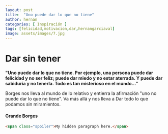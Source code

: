 ```yaml
---
layout: post
title:  "Uno puede dar lo que no tiene"
author: hernan
categories: [ Inspiración ]
tags: [felicidad,motivacion,dar,hernangarciaval]
image: assets/images/7.jpg
---
```


# Dar sin tener

**"Uno puede dar lo que no tiene. Por ejemplo, una persona puede dar felicidad y no ser feliz; puede dar miedo y no estar aterrada. Y puede dar sabiduría y no tenerla. Todo es tan misterioso en el mundo…"**

Borges nos lleva al mundo de lo relativo y entierra la afirmación "uno no puede dar lo que no tiene". Va más allá y nos lleva a Dar todo lo que podamos sin miramientos.

#### Grande Borges

```html
<span class="spoiler">My hidden paragraph here.</span>
```
